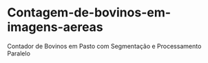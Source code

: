 # Contagem-de-bovinos-em-imagens-aereas
Contador de Bovinos em Pasto com Segmentação e Processamento Paralelo
